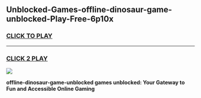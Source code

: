 
## Unblocked-Games-offline-dinosaur-game-unblocked-Play-Free-6p10x
<h3>
<a href="https://premium76.site?title=offline-dinosaur-game-unblocked&ref=20A">CLICK TO PLAY</a></h3>
<hr>

<h3>
<a href="https://premium76.site?title=offline-dinosaur-game-unblocked&ref=20A">CLICK 2 PLAY</a>
  
</h3>

<a href="https://premium76.site?title=offline-dinosaur-game-unblocked&ref=20A"><img src="https://clearcache.store/games.png"></a>


**offline-dinosaur-game-unblocked games unblocked: Your Gateway to Fun and Accessible Online Gaming**
